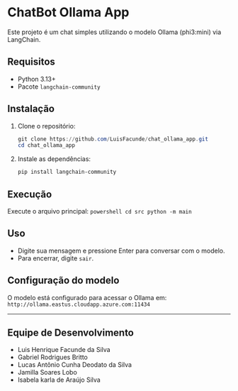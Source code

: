 # ChatBot Ollama App

Este projeto é um chat simples utilizando o modelo Ollama (phi3:mini) via LangChain.

## Requisitos
- Python 3.13+
- Pacote `langchain-community`

## Instalação

1. Clone o repositório:
	```powershell
	git clone https://github.com/LuisFacunde/chat_ollama_app.git
	cd chat_ollama_app
	```

2. Instale as dependências:
	```powershell
	pip install langchain-community
	```

## Execução

Execute o arquivo principal:
	```powershell
	cd src
	python -m main
	```

## Uso
- Digite sua mensagem e pressione Enter para conversar com o modelo.
- Para encerrar, digite `sair`.

## Configuração do modelo
O modelo está configurado para acessar o Ollama em:
	```
	http://ollama.eastus.cloudapp.azure.com:11434
	```
 
---

## Equipe de Desenvolvimento
- Luis Henrique Facunde da Silva
- Gabriel Rodrigues Britto
- Lucas Antônio Cunha Deodato da Silva
- Jamilla Soares Lobo
- Isabela karla de Araújo Silva
